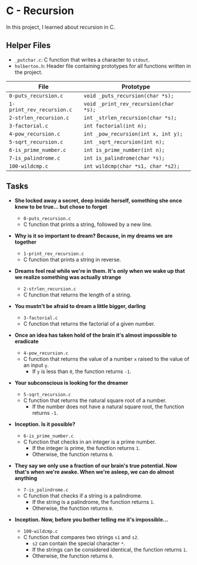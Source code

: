 # C - Recursion
In this project, I learned about recursion in C.

## Helper Files

* `_putchar.c`: C function that writes a character to `stdout`.
* `holberton.h`: Header file containing prototypes for all functions written in the project.

| File                      | Prototype                             |
| ------------------------- | ------------------------------------- |
| `0-puts_recursion.c`      | `void _puts_recursion(char *s);`      |
| `1-print_rev_recursion.c` | `void _print_rev_recursion(char *s);` |
| `2-strlen_recursion.c`    | `int _strlen_recursion(char *s);`     |
| `3-factorial.c`           | `int factorial(int n);`               |
| `4-pow_recursion.c`       | `int _pow_recursion(int x, int y);`   |
| `5-sqrt_recursion.c`      | `int _sqrt_recursion(int n);`         |
| `6-is_prime_number.c`     | `int is_prime_number(int n);`         |
| `7-is_palindrome.c`       | `int is_palindrome(char *s);`         |
| `100-wildcmp.c`           | `int wildcmp(char *s1, char *s2);`    |

## Tasks
* **She locked away a secret, deep inside herself, something she once knew to be true... but chose to forget**
  * `0-puts_recursion.c`
  * C function that prints a string, followed by a new line.

* **Why is it so important to dream? Because, in my dreams we are together**
  * `1-print_rev_recursion.c`
  * C function that prints a string in reverse.

* **Dreams feel real while we're in them. It's only when we wake up that we realize something was actually strange**
  * `2-strlen_recursion.c`
  * C function that returns the length of a string.

* **You mustn't be afraid to dream a little bigger, darling**
  * `3-factorial.c`
  * C function that returns the factorial of a given number.

* **Once an idea has taken hold of the brain it's almost impossible to eradicate**
  * `4-pow_recursion.c`
  * C function that returns the value of a number `x` raised to the value of an input `y`.
    * If `y` is less than `0`, the function returns `-1`.

* **Your subconscious is looking for the dreamer**
  * `5-sqrt_recursion.c`
  * C function that returns the natural square root of a number.
    * If the number does not have a natural square root, the function returns `-1`.

* **Inception. Is it possible?**
  * `6-is_prime_number.c`
  * C function that checks in an integer is a prime number.
    * If the integer is prime, the function returns `1`.
    * Otherwise, the function returns `0`.

* **They say we only use a fraction of our brain's true potential. Now that's when we're awake. When we're asleep, we can do almost anything**
  * `7-is_palindrome.c`
  * C function that checks if a string is a palindrome.
    * If the string is a palindrome, the function returns `1`.
    * Otherwise, the function returns `0`.

* **Inception. Now, before you bother telling me it's impossible...**
  * `100-wildcmp.c`
  * C function that compares two strings `s1` and `s2`.
    * `s2` can contain the special character `*`.
    * If the strings can be considered identical, the function returns `1`.
    * Otherwise, the function returns `0`.
